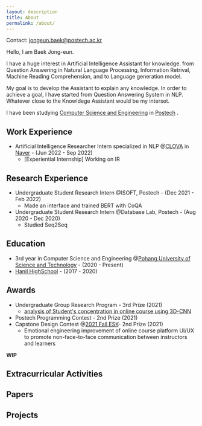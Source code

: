 ```yaml
---
layout: description
title: About
permalink: /about/
---
```

Contact: jongeun.baek@postech.ac.kr   
   

Hello, I am Baek Jong-eun.

I have a huge interest in Artificial Intelligence Assistant for knowledge. from Question Answering in Natural Language Processing, Information Retrival, Machine Reading Comprehension, and to Language generation model.

My goal is to develop the Assistant to explain any knowledge. In order to achieve a goal, I have started from Question Answering System in NLP. Whatever close to the Knowldege Assistant would be my interset.

I have been studying [Computer Science and Engineering](https://cse.postech.ac.kr) in [Postech](https://postech.ac.kr) .   

## Work Experience
* Artificial Intelligence Researcher Intern specialized in NLP @[CLOVA]((https://clova.ai/)) in [Naver](https://www.navercorp.com/) - (Jun 2022 - Sep 2022)
   * [Experiential Internship] Working on IR

## Research Experience
* Undergraduate Student Research Intern @ISOFT, Postech - (Dec 2021 - Feb 2022)
   * Made an interface and trained BERT with CoQA    
* Undergraduate Student Research Intern @Database Lab, Postech - (Aug 2020 - Dec 2020)
   * Studied Seq2Seq

## Education
* 3rd year in Computer Science and Engineering @[Pohang University of Science and Technology](https://postech.ac.kr) - (2020 - Present)    
* [Hanil HighSchool](http://www.hanilgo.cnehs.kr/main.do) - (2017 - 2020)   

## Awards
* Undergraduate Group Research Program - 3rd Prize (2021)
   * [analysis of Student's concentration in online course using 3D-CNN](https://github.com/BAEK26/2021-UGRP)    
* Postech Programming Contest - 2nd Prize (2021)     
* Capstone Design Contest @[2021 
Fall ESK](https://esk.or.kr/)- 2nd Prize (2021)
   * Emotional engineering improvement of online course platform UI/UX to promote non-face-to-face communication between instructors and learners     

**WIP**
## Extracurricular Activities
## Papers   
## Projects
